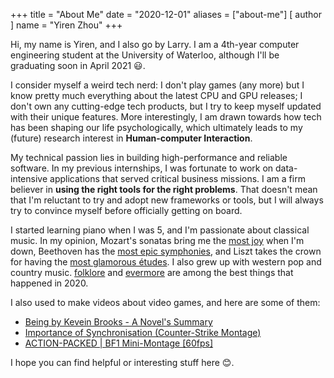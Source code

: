 +++
title = "About Me"
date = "2020-12-01"
aliases = ["about-me"]
[ author ]
  name = "Yiren Zhou"
+++

Hi, my name is Yiren, and I also go by Larry. I am a 4th-year computer engineering student at the University of Waterloo, although I'll be graduating soon in April 2021 :smiley:.

I consider myself a weird tech nerd: I don't play games (any more) but I know pretty much everything about the latest CPU and GPU releases; I don't own any cutting-edge tech products, but I try to keep myself updated with their unique features. More interestingly, I am drawn towards how tech has been shaping our life psychologically, which ultimately leads to my (future) research interest in **Human-computer Interaction**.

My technical passion lies in building high-performance and reliable software. In my previous internships, I was fortunate to work on data-intensive applications that served critical business missions. I am a firm believer in **using the right tools for the right problems**. That doesn't mean that I'm reluctant to try and adopt new frameworks or tools, but I will always try to convince myself before officially getting on board.

I started learning piano when I was 5, and I'm passionate about classical music. In my opinion, Mozart's sonatas bring me the [most joy](https://www.youtube.com/watch?v=uWYmUZTYE78) when I'm down, Beethoven has the [most epic symphonies](https://www.youtube.com/watch?v=nbGV-MVfgec), and Liszt takes the crown for having the [most glamorous études](https://www.youtube.com/watch?v=4H0VObXXA7U). I also grew up with western pop and country music. [folklore](https://open.spotify.com/album/1pzvBxYgT6OVwJLtHkrdQK) and [evermore](https://open.spotify.com/album/40zKHK0aGM4PITqPy5vfQh) are among the best things that happened in 2020.

I also used to make videos about video games, and here are some of them:

- [Being by Kevein Brooks - A Novel's Summary](https://youtu.be/_UZVw0Uk9Z0)
- [Importance of Synchronisation (Counter-Strike Montage)](https://youtu.be/vm8FK9tal6o)
- [ACTION-PACKED | BF1 Mini-Montage [60fps]](https://youtu.be/Mw-2eUGAzXE)

I hope you can find helpful or interesting stuff here :blush:.
